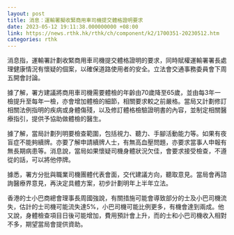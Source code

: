 ```yaml
---
layout: post
title: 消息：運輸署擬收緊商用車司機提交體格證明要求
date: 2023-05-12 19:11:38.000000000 +08:00
link: https://news.rthk.hk/rthk/ch/component/k2/1700351-20230512.htm
categories: rthk
---
```


消息指，運輸署計劃收緊商用車司機提交體格證明的要求，同時賦權運輸署署長處理健康情況有懷疑的個案，以確保道路使用者的安全。立法會交通事務委員會下周五開會討論。

據了解，署方建議將商用車司機需要體檢的年齡由70歲降至65歲，並由每3年一檢提升至每年一檢，亦會增加體檢的細節，相關要求較之前嚴格。當局又計劃修訂相關法例指明的疾病或身體傷殘，以及修訂體格檢驗證明書的內容，並制定相關醫療指引，提供予協助做體檢的醫生。

據了解，當局計劃列明要檢查範圍，包括視力、聽力、手腳活動能力等。如果有夜盲症不能夠續牌。亦要了解申請續牌人士，有無高血壓問題，亦要求當事人申報有無長期病患等。消息說，當局如果懷疑司機身體狀況欠佳，會要求接受檢查，不遵從的話，可以將他停牌。

據悉，署方分批與職業司機團體代表會面，交代建議方向，聽取意見。當局會再諮詢醫療界意見，再決定具體方案，初步計劃明年上半年立法。

香港的士小巴商總會理事長周國強說，有關措施可能會導致部分的士及小巴司機流失，估計的士司機可能流失達5%，小巴司機可能比例更多，有機會達到兩成。他又說，身體檢查項目日後可能增加，費用預計會上升，而的士和小巴司機收入相對不多，期望當局會提供資助。
